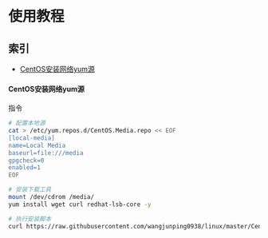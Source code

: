 使用教程
===


## 索引

- [CentOS安装网络yum源](#CentOS安装网络yum源)


#### CentOS安装网络yum源

指令
```Bash
# 配置本地源
cat > /etc/yum.repos.d/CentOS.Media.repo << EOF
[local-media]
name=Local Media
baseurl=file:///media
gpgcheck=0
enabled=1
EOF

# 安装下载工具
mount /dev/cdrom /media/
yum install wget curl redhat-lsb-core -y

# 执行安装脚本
curl https://raw.githubusercontent.com/wangjunping0938/linux/master/CentOS/network_source_config.sh | bash
```
